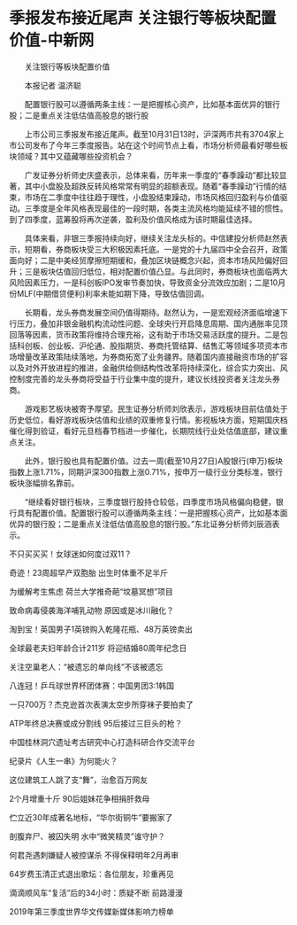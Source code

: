 # 季报发布接近尾声 关注银行等板块配置价值-中新网

　　关注银行等板块配置价值

　　本报记者 温济聪

　　配置银行股可以遵循两条主线：一是把握核心资产，比如基本面优异的银行股；二是重点关注低估值高股息的银行股

　　上市公司三季报发布接近尾声。截至10月31日13时，沪深两市共有3704家上市公司发布了今年三季度报告。站在这个时间节点上看，市场分析师最看好哪些板块领域？其中又蕴藏哪些投资机会？

　　广发证券分析师史庆盛表示，总体来看，历年来一季度的“春季躁动”都比较显著，其中小盘股及超跌反转风格常常有明显的超额表现。随着“春季躁动”行情的结束，市场在二季度中往往趋于理性，小盘股结束躁动，市场风格回归盈利与价值驱动。三季度是全年风格表现最佳的一段时期，各类主流风格均能延续不错的惯性。到了四季度，蓝筹股将再次逆袭，盈利及价值风格成为该时期最佳选择。

　　具体来看，非银三季报持续向好，继续关注龙头标的。中信建投分析师赵然表示，短期看，券商板块受三大积极因素托底。一是党的十九届四中全会召开，政策面向好；二是中美经贸摩擦短期缓和，叠加区块链概念兴起，资本市场风险偏好回升；三是板块估值回归低位，相对配置价值凸显。与此同时，券商板块也面临两大风险因素压力，一是科创板IPO发审节奏加快，导致资金分流效应加剧；二是10月份MLF(中期借贷便利)利率未能如期下降，导致估值回调。

　　长期看，龙头券商发展空间仍值得期待。赵然认为，一是宏观经济面临增速下行压力，叠加非银金融机构流动性问题、全球央行开启降息周期、国内通胀率见顶回落等因素，货币政策将维持合理充裕，这有助于市场交易活跃度的提升。二是包括科创板、创业板、沪伦通、股指期货、券商托管结算、结售汇等领域多项资本市场增量改革政策陆续落地，为券商拓宽了业务疆界。随着国内直接融资市场的扩容以及对外开放进程的推进，金融供给侧结构性改革将持续深化，综合实力突出、风控制度完善的龙头券商将受益于行业集中度的提升，建议长线投资者关注龙头券商。

　　游戏影艺板块被寄予厚望。民生证券分析师刘欣表示，游戏板块目前估值处于历史低位，看好游戏板块估值和业绩的双重修复行情。影视板块方面，短期国庆档催化得到验证，看好元旦档春节档进一步催化，长期院线行业处估值底部，建议重点关注。

　　此外，银行股也具有配置价值。过去一周(截至10月27日)A股银行(申万)板块指数上涨1.71%，同期沪深300指数上涨0.71%，按申万一级行业分类标准，银行板块涨幅排名靠前。

　　“继续看好银行板块，三季度银行股持仓较低，四季度市场风格偏向稳健，银行具有配置价值。配置银行股可以遵循两条主线：一是把握核心资产，比如基本面优异的银行股；二是重点关注低估值高股息的银行股。”东北证券分析师刘辰涵表示。

不只买买买！女球迷如何度过双11？

奇迹！23周超早产双胞胎 出生时体重不足半斤

为缓解考生焦虑 荷兰大学推奇葩“坟墓冥想”项目

致命病毒侵袭海洋哺乳动物 原因或是冰川融化？

淘到宝！英国男子1英镑购入乾隆花瓶、48万英镑卖出

全球最老夫妇年龄合计211岁 将迎结婚80周年纪念日

关注空巢老人：“被遗忘的单向线”不该被遗忘

八连冠！乒乓球世界杯团体赛：中国男团3:1韩国

一只700万？杰克逊首次表演太空步所穿袜子要拍卖了

ATP年终总决赛或成分割线 95后接过三巨头的枪？

中国桂林洞穴遗址考古研究中心打造科研合作交流平台

纪录片《人生一串》为何能火？ 

这位建筑工人跳了支“舞”，治愈百万网友

2个月增重十斤 90后姐妹花争相捐肝救母

伫立近30年成著名地标，“华尔街铜牛”要搬家了

剖腹弃尸、被囚失明 水中“微笑精灵”谁守护？

何君尧遇刺嫌疑人被控谋杀 不得保释明年2月再审

64岁费玉清正式退出歌坛：各位朋友，珍重再见

滴滴顺风车“复活”后的34小时：质疑不断 前路漫漫

2019年第三季度世界华文传媒新媒体影响力榜单
